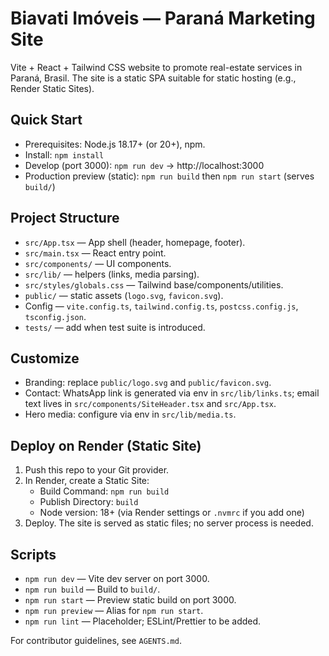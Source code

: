 # Biavati Imóveis — Paraná Marketing Site

Vite + React + Tailwind CSS website to promote real-estate services in Paraná, Brasil. The site is a static SPA suitable for static hosting (e.g., Render Static Sites).

## Quick Start

- Prerequisites: Node.js 18.17+ (or 20+), npm.
- Install: `npm install`
- Develop (port 3000): `npm run dev` → http://localhost:3000
- Production preview (static): `npm run build` then `npm run start` (serves `build/`)

## Project Structure

- `src/App.tsx` — App shell (header, homepage, footer).
- `src/main.tsx` — React entry point.
- `src/components/` — UI components.
- `src/lib/` — helpers (links, media parsing).
- `src/styles/globals.css` — Tailwind base/components/utilities.
- `public/` — static assets (`logo.svg`, `favicon.svg`).
- Config — `vite.config.ts`, `tailwind.config.ts`, `postcss.config.js`, `tsconfig.json`.
- `tests/` — add when test suite is introduced.

## Customize

- Branding: replace `public/logo.svg` and `public/favicon.svg`.
- Contact: WhatsApp link is generated via env in `src/lib/links.ts`; email text lives in `src/components/SiteHeader.tsx` and `src/App.tsx`.
- Hero media: configure via env in `src/lib/media.ts`.

## Deploy on Render (Static Site)

1. Push this repo to your Git provider.
2. In Render, create a Static Site:
   - Build Command: `npm run build`
   - Publish Directory: `build`
   - Node version: 18+ (via Render settings or `.nvmrc` if you add one)
3. Deploy. The site is served as static files; no server process is needed.

## Scripts

- `npm run dev` — Vite dev server on port 3000.
- `npm run build` — Build to `build/`.
- `npm run start` — Preview static build on port 3000.
- `npm run preview` — Alias for `npm run start`.
- `npm run lint` — Placeholder; ESLint/Prettier to be added.

For contributor guidelines, see `AGENTS.md`.

